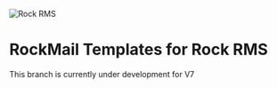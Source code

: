 ![Rock RMS](./assets/rockmail-banner.png)

# RockMail Templates for Rock RMS

This branch is currently under development for V7

